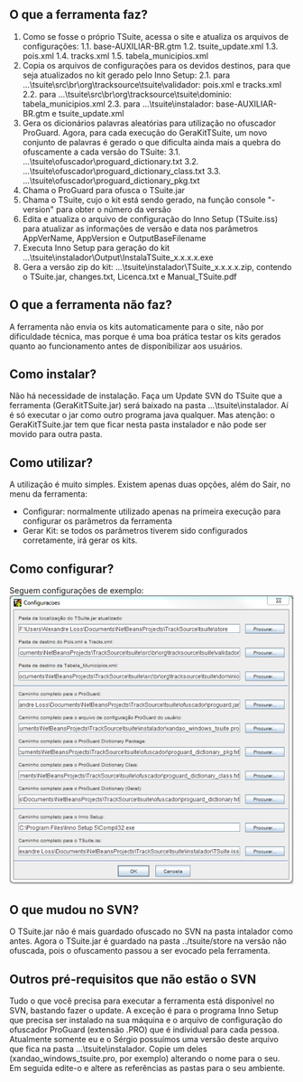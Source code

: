 ## O que a ferramenta faz?
1. Como se fosse o próprio TSuite, acessa o site e atualiza os arquivos de configurações:
     1.1. base-AUXILIAR-BR.gtm
     1.2. tsuite_update.xml
     1.3. pois.xml
     1.4. tracks.xml
     1.5. tabela_municipios.xml
2. Copia os arquivos de configurações para os devidos destinos, para que seja atualizados no kit gerado pelo Inno Setup:
     2.1. para ...\tsuite\src\br\org\tracksource\tsuite\validador: pois.xml e tracks.xml
     2.2. para ...\tsuite\src\br\org\tracksource\tsuite\dominio: tabela_municipios.xml
     2.3. para ...\tsuite\instalador: base-AUXILIAR-BR.gtm e tsuite_update.xml
3. Gera os dicionários palavras aleatórias para utilização no ofuscador ProGuard. Agora, para cada execução do GeraKitTSuite, um novo conjunto de palavras é gerado o que dificulta ainda mais a quebra do ofuscamente a cada versão do TSuite:
     3.1. ...\tsuite\ofuscador\proguard_dictionary.txt
     3.2. ...\tsuite\ofuscador\proguard_dictionary_class.txt
     3.3. ...\tsuite\ofuscador\proguard_dictionary_pkg.txt
4. Chama o ProGuard para ofusca o TSuite.jar
5. Chama o TSuite, cujo o kit está sendo gerado, na função console "-version" para obter o número da versão
6. Edita e atualiza o arquivo de configuração do Inno Setup (TSuite.iss) para atualizar as informações de versão e data nos parâmetros AppVerName, AppVersion e OutputBaseFilename
7. Executa Inno Setup para geração do kit ...\tsuite\instalador\Output\InstalaTSuite_x.x.x.x.exe
8. Gera a versão zip do kit: ...\tsuite\instalador\TSuite_x.x.x.x.zip, contendo o TSuite.jar, changes.txt, Licenca.txt e Manual_TSuite.pdf

## O que a ferramenta não faz?
A ferramenta não envia os kits automaticamente para o site, não por dificuldade técnica, mas porque é uma boa prática testar os kits gerados quanto ao funcionamento antes de disponibilizar aos usuários.

## Como instalar?
Não há necessidade de instalação. Faça um Update SVN do TSuite que a ferramenta (GeraKitTSuite.jar) será baixado na pasta ...\tsuite\instalador. Aí é só executar o jar como outro programa java qualquer. Mas atenção: o GeraKitTSuite.jar tem que ficar nesta pasta instalador e não pode ser movido para outra pasta.

## Como utilizar?
A utilização é muito simples. Existem apenas duas opções, além do Sair, no menu da ferramenta:
- Configurar: normalmente utilizado apenas na primeira execução para configurar os parâmetros da ferramenta
- Gerar Kit: se todos os parâmetros tiverem sido configurados corretamente, irá gerar os kits.

## Como configurar?
Seguem configurações de exemplo:
![Exemplo](./Config_example.png)

## O que mudou no SVN?
O TSuite.jar não é mais guardado ofuscado no SVN na pasta intalador como antes. Agora o TSuite.jar é guardado na pasta ../tsuite/store na versão não ofuscada, pois o ofuscamento passou a ser evocado pela ferramenta.

## Outros pré-requisitos que não estão o SVN
Tudo o que você precisa para executar a ferramenta está disponível no SVN, bastando fazer o update. A exceção é para o programa Inno Setup que precisa ser instalado na sua máquina e o arquivo de configuração do ofuscador ProGuard (extensão .PRO) que é individual para cada pessoa. Atualmente somente eu e o Sérgio possuímos uma versão deste arquivo que fica na pasta ...\tsuite\instalador. Copie um deles (xandao_windows_tsuite.pro, por exemplo) alterando o nome para o seu. Em seguida edite-o e altere as referências as pastas para o seu ambiente.